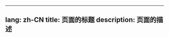 <!--
 * @Author: saber
 * @Date: 2021-11-04 11:50:21
 * @LastEditTime: 2021-11-04 11:50:21
 * @LastEditors: saber
 * @Description: 
-->
---
lang: zh-CN
title: 页面的标题
description: 页面的描述
---